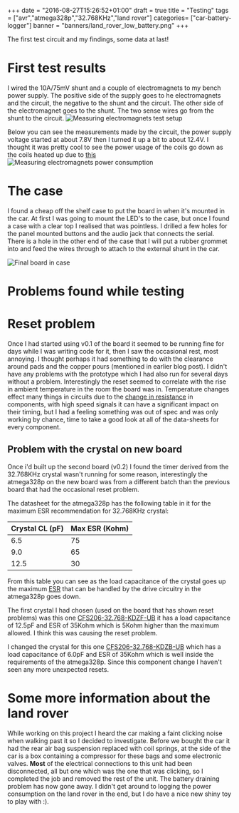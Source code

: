+++
date = "2016-08-27T15:26:52+01:00"
draft = true
title = "Testing"
tags = ["avr","atmega328p","32.768KHz","land rover"]
categories= ["car-battery-logger"]
banner = "banners/land_rover_low_battery.png"
+++

The first test circuit and my findings, some data at last!
<!--more-->


# First test results
I wired the 10A/75mV shunt and a couple of electromagnets to my bench power supply. The positive side of the supply goes to he electromagnets and the circuit, the negative to the shunt and the circuit. The other side of the electromagnet goes to the shunt. The two sense wires go from the shunt to the circuit.
![Measuring electromagnets test setup](/images/car_battery_logger_electromagnets_test_setup.jpg)

Below you can see the measurements made by the circuit, the power supply voltage started at about 7.8V then I turned it up a bit to about 12.4V. I thought it was pretty cool to see the power usage of the coils go down as the coils heated up due to [this](https://en.wikipedia.org/wiki/Electromagnet#Ohmic_heating)
![Measuring electromagnets power consumption](/images/car_battery_logger_measuring_2_electromagnets.jpg)

# The case
I found a cheap off the shelf case to put the board in when it's mounted in the car. At first I was going to mount the LED's to the case, but once I found a case with a clear top I realised that was pointless. I drilled a few holes for the panel mounted buttons and the audio jack that connects the serial. There is a hole in the other end of the case that I will put a rubber grommet into and feed the wires through to attach to the external shunt in the car.

![Final board in case](/images/car_battery_logger_in_case.jpg)

# Problems found while testing

# Reset problem
Once I had started using v0.1 of the board it seemed to be running fine for days while I was writing code for it, then I saw the occasional rest, most annoying. I thought perhaps it had something to do with the clearance around pads and the copper pours (mentioned in earlier blog post). I didn't have any problems with the prototype which I had also run for several days without a problem. Interestingly the reset seemed to correlate with the rise in ambient temperature in the room the board was in. Temperature changes effect many things in circuits due to the [change in resistance](https://en.wikipedia.org/wiki/Temperature_coefficient#Electrical_resistance) in components, with high speed signals it can have a significant impact on their timing, but I had a feeling something was out of spec and was only working by chance, time to take a good look at all of the data-sheets for every component.

## Problem with the crystal on new board
Once i'd built up the second board (v0.2) I found the timer derived from the 32.768KHz crystal wasn't running for some reason, interestingly the atmega328p on the new board was from a different batch than the previous board that had the occasional reset problem.

The datasheet for the atmega328p has the following table in it for the maximum ESR recommendation for 32.768KHz crystal:

| Crystal CL (pF) | Max ESR (Kohm) |
|-----------------|----------------|
| 6.5             | 75             |
| 9.0             | 65             |
| 12.5            | 30             |

From this table you can see as the load capacitance of the crystal goes up the maximum [ESR](https://en.wikipedia.org/wiki/Equivalent_series_resistance) that can be handled by the drive circuitry in the atmega328p goes down.

The first crystal I had chosen (used on the board that has shown reset problems) was this one [CFS206-32.768-KDZF-UB](http://uk.farnell.com/webapp/wcs/stores/servlet/Search?st=1457084) it has a load capacitance of 12.5pF and ESR of 35Kohm which is 5Kohm higher than the maximum allowed. I think this was causing the reset problem.

I changed the crystal for this one [CFS206-32.768-KDZB-UB](http://uk.farnell.com/webapp/wcs/stores/servlet/Search?st=1457085) which has a load capacitance of 6.0pF and ESR of 35Kohm which is well inside the requirements of the atmega328p. Since this component change I haven't seen any more unexpected resets.

# Some more information about the land rover
While working on this project I heard the car making a faint clicking noise when walking past it so I decided to investigate. Before we bought the car it had the rear air bag suspension replaced with coil springs, at the side of the car is a box containing a compressor for these bags and some electronic valves. **Most** of the electrical connections to this unit had been disconnected, all but one which was the one that was clicking, so I completed the job and removed the rest of the unit. The battery draining problem has now gone away. I didn't get around to logging the power consumption on the land rover in the end, but I do have a nice new shiny toy to play with :).


